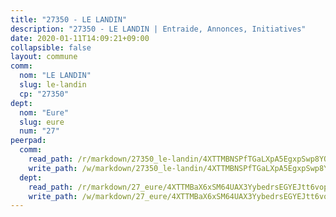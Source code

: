 ```yaml
---
title: "27350 - LE LANDIN"
description: "27350 - LE LANDIN | Entraide, Annonces, Initiatives"
date: 2020-01-11T14:09:21+09:00
collapsible: false
layout: commune
comm:
  nom: "LE LANDIN"
  slug: le-landin
  cp: "27350"
dept:
  nom: "Eure"
  slug: eure
  num: "27"
peerpad:
  comm:
    read_path: /r/markdown/27350_le-landin/4XTTMBNSPfTGaLXpA5EgxpSwp8YQMo4hTNqkupwbGrvepFkD7
    write_path: /w/markdown/27350_le-landin/4XTTMBNSPfTGaLXpA5EgxpSwp8YQMo4hTNqkupwbGrvepFkD7-K3TgTne4DLkPLAQYfWEabeVDZ1z4ZHpnTg2ckfFb6qLZvHfL7aPT2XBLC69uui2sxK83JYfvJt9PLVLGRM6oFsyK2F4H4XdwEKcq6bRPsbJME4gdKMPrBBBPQbtv8w2jxedDrEwK
  dept:
    read_path: /r/markdown/27_eure/4XTTMBaX6xSM64UAX3YybedrsEGYEJtt6vopdQsPEFtGijgwg
    write_path: /w/markdown/27_eure/4XTTMBaX6xSM64UAX3YybedrsEGYEJtt6vopdQsPEFtGijgwg-K3TgUmjy61Gu7ZFzjoVmiacXP2Rc4pq6sxVCYUX3mFQZWQw9yCKsEoAMagtuW4jJTYhK96DsWW4cPmZLagvQNZ34BscGcu4btrtJibt18c1mpqofaWe6Q3RartDiuMTjY7NrsH4r
---
```


